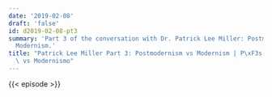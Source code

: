 ```yaml
---
date: '2019-02-08'
draft: 'false'
id: d2019-02-08-pt3
summary: 'Part 3 of the conversation with Dr. Patrick Lee Miller: Postmodernism vs
  Modernism.'
title: "Patrick Lee Miller Part 3: Postmodernism vs Modernism | P\xF3s-modernismo\
  \ vs Modernismo"
---
```

{{< episode >}}

